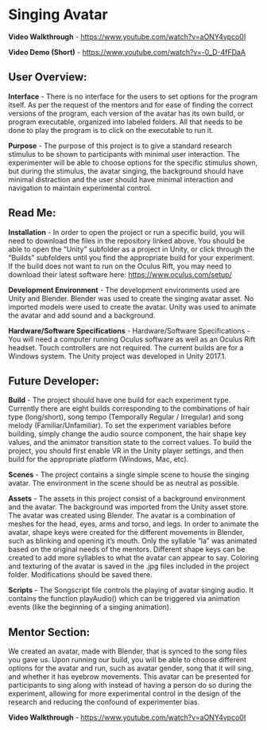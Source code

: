 # Singing Avatar

**Video Walkthrough** - https://www.youtube.com/watch?v=aONY4vpco0I

**Video Demo (Short)** - https://www.youtube.com/watch?v=-0_D-4fFDaA

## User Overview:

**Interface** - There is no interface for the users to set options for the program itself. As per the request of the mentors and for ease of finding the correct versions of the program, each version of the avatar has its own build, or program executable, organized into labeled folders. All that needs to be done to play the program is to click on the executable to run it.

**Purpose** - The purpose of this project is to give a standard research stimulus to be shown to participants with minimal user interaction. The experimenter will be able to choose options for the specific stimulus shown, but during the stimulus, the avatar singing, the background should have minimal distraction and the user should have minimal interaction and navigation to maintain experimental control.

## Read Me:

**Installation** - In order to open the project or run a specific build, you will need to download the files in the repository linked above. You should be able to open the “Unity” subfolder as a project in Unity, or click through the “Builds” subfolders until you find the appropriate build for your experiment. If the build does not want to run on the Oculus Rift, you may need to download their latest software here: https://www.oculus.com/setup/

**Development Environment** - The development environments used are Unity and Blender. Blender was used to create the singing avatar asset. No imported models were used to create the avatar. Unity was used to animate the avatar and add sound and a background.

**Hardware/Software Specifications** -  Hardware/Software Specifications -  You will need a computer running Oculus software as well as an Oculus Rift headset. Touch controllers are not required. The current builds are for a Windows system. The Unity project was developed in Unity 2017.1.

## Future Developer:

**Build** - The project should have one build for each experiment type. Currently there are eight builds corresponding to the combinations of hair type (long/short), song tempo (Temporally Regular / Irregular) and song melody (Familiar/Unfamiliar). To set the experiment variables before building, simply change the audio source component, the hair shape key values, and the animator transition state to the correct values. To build the project, you should first enable VR in the Unity player settings, and then build for the appropriate platform (Windows, Mac, etc).

**Scenes** - The project contains a single simple scene to house the singing avatar. The environment in the scene should be as neutral as possible.

**Assets** - The assets in this project consist of a background environment and the avatar. The background was imported from the Unity asset store. The avatar was created using Blender. The avatar is a combination of meshes for the head, eyes, arms and torso, and legs. In order to animate the avatar, shape keys were created for the different movements in Blender, such as blinking and opening it’s mouth. Only the syllable “la” was animated based on the original needs of the mentors. Different shape keys can be created to add more syllables to what the avatar can appear to say. Coloring and texturing of the avatar is saved in the .jpg files included in the project folder. Modifications should be saved there.

**Scripts** - The Songscript file controls the playing of avatar singing audio. It contains the function playAudio() which can be triggered via animation events (like the beginning of a singing animation).

## Mentor Section:

We created an avatar, made with Blender, that is synced to the song files you gave us. Upon running our build, you will be able to choose different options for the avatar and run, such as avatar gender, song that it will sing, and whether it has eyebrow movements. This avatar can be presented for participants to sing along with instead of having a person do so during the experiment, allowing for more experimental control in the design of the research and reducing the confound of experimenter bias.

**Video Walkthrough** - https://www.youtube.com/watch?v=aONY4vpco0I
